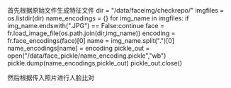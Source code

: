 首先根据原始文件生成特征文件
dir = "/data/faceimg/checkrepo/"
    imgfiles = os.listdir(dir)
    name_encodings = {}
    for img_name in imgfiles:
        if img_name.endswith(".JPG") == False:continue
        face = fr.load_image_file(os.path.join(dir,img_name))
        encoding = fr.face_encodings(face)[0]
        name = img_name.split(".")[0]
        name_encodings[name] = encoding
    pickle_out = open("/data/face_pickle/name_encoding.pickle","wb")
    pickle.dump(name_encodings,pickle_out)
    pickle_out.close()
    
然后根据传入照片进行人脸比对
